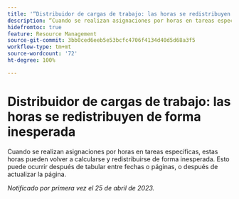```yaml
---
title: '“Distribuidor de cargas de trabajo: las horas se redistribuyen de forma inesperada”'
description: “Cuando se realizan asignaciones por horas en tareas específicas, estas pueden volver a calcularse y redistribuirse de forma inesperada. Esto puede ocurrir después de tabular entre fechas o páginas, o después de actualizar la página”.
hidefromtoc: true
feature: Resource Management
source-git-commit: 3bb0ced6eeb5e53bcfc4706f4134d40d5d68a3f5
workflow-type: tm+mt
source-wordcount: '72'
ht-degree: 100%

---
```



# Distribuidor de cargas de trabajo: las horas se redistribuyen de forma inesperada

Cuando se realizan asignaciones por horas en tareas específicas, estas horas pueden volver a calcularse y redistribuirse de forma inesperada. Esto puede ocurrir después de tabular entre fechas o páginas, o después de actualizar la página.

_Notificado por primera vez el 25 de abril de 2023._

